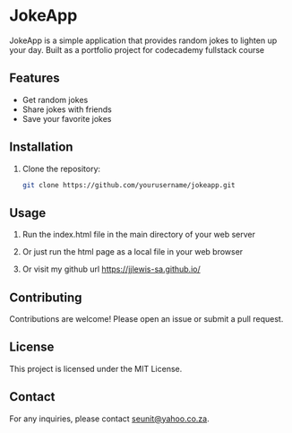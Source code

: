 # JokeApp

JokeApp is a simple application that provides random jokes to lighten up your day.
Built as a portfolio project for codecademy fullstack course

## Features

- Get random jokes
- Share jokes with friends
- Save your favorite jokes

## Installation

1. Clone the repository:
    ```sh
    git clone https://github.com/yourusername/jokeapp.git
    ```

## Usage

1. Run the index.html file in the main directory of your web server

2. Or just run the html page as a local file in your web browser

3. Or visit my github url https://jjlewis-sa.github.io/

## Contributing

Contributions are welcome! Please open an issue or submit a pull request.

## License

This project is licensed under the MIT License.

## Contact

For any inquiries, please contact [seunit@yahoo.co.za](mailto:seunit@yahoo.co.za).